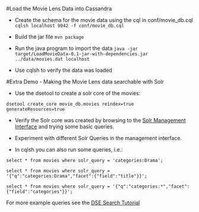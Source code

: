 #Load the Movie Lens Data into Cassandra

* Create the schema for the movie data using the cql in conf/movie_db.cql
`cqlsh localhost 9042 -f conf/movie_db.cql`

* Build the jar file 
`mvn package`

* Run the java program to import the data
`java -jar target/LoadMovieData-0.1-jar-with-dependencies.jar ../data/movies.dat localhost`

* Use cqlsh to verify the data was loaded


#Extra Demo - Making the Movie Lens data searchable with Solr

* Use the dsetool to create a solr core of the movies:

`dsetool create_core movie_db.movies reindex=true generateResources=true`

* Verify the Solr core was created by browsing to the [Solr Management Interface](http://localhost:8983/solr) and trying some basic queries.

* Experiment with different Solr Queries in the management interface.

* In cqlsh you can also run some queries, i.e.:

`select * from movies where solr_query = 'categories:Drama';`

`select * from movies where solr_query = '{"q":"categories:Drama","facet":{"field":"title"}}';`

`select * from movies where solr_query = '{"q":"categories:*","facet":{"field":"categories"}}';`

For more example queries see the [DSE Search Tutorial](http://docs.datastax.com/en/datastax_enterprise/4.7/datastax_enterprise/srch/srchTutCQL.html)
